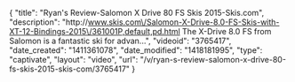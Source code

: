 {
    "title": "Ryan's Review-Salomon X Drive 80 FS Skis 2015-Skis.com",
    "description": "http:\/\/www.skis.com\/Salomon-X-Drive-8.0-FS-Skis-with-XT-12-Bindings-2015\/361001P,default,pd.html The X-Drive 8.0 FS from Salomon is a fantastic ski for advan...",
    "videoid": "3765417",
    "date_created": "1411361078",
    "date_modified": "1418181995",
    "type": "captivate",
    "layout": "video",
    "url": "\/v\/ryan-s-review-salomon-x-drive-80-fs-skis-2015-skis-com\/3765417"
}